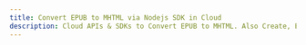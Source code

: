 ---title: Convert EPUB to MHTML via Nodejs SDK in Clouddescription: Cloud APIs & SDKs to Convert EPUB to MHTML. Also Create, Edit & Render Microsoft Word & OpenOffice documents in the Cloud.---
